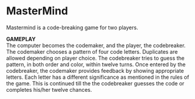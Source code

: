 # MasterMind
Mastermind is a code-breaking game for two players.

<b>GAMEPLAY</b> <br>
The computer becomes the codemaker, and the player, the codebreaker. The codemaker chooses a pattern of four code letters. Duplicates are allowed depending on player choice. 
The codebreaker tries to guess the pattern, in both order and color, within twelve turns. Once entered by the codebreaker, the codemaker provides feedback by showing appropriate letters.
Each letter has a different significance as mentioned in the rules of the game. This is continued till the the codebreaker guesses the code or completes his/her twelve chances. 

